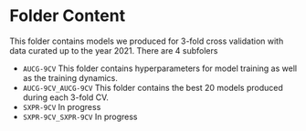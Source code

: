 # Folder Content
This folder contains models we produced for 3-fold cross validation with data curated up to the year 2021. There are 4 subfolers
* `AUCG-9CV` This folder contains hyperparameters for model training as well as the training dynamics.
* `AUCG-9CV_AUCG-9CV` This folder contains the best 20 models produced during each 3-fold CV. 
* `SXPR-9CV` In progress
* `SXPR-9CV_SXPR-9CV` In progress
